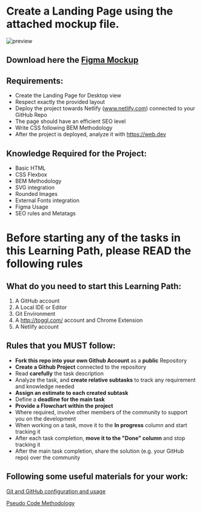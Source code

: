 Create a Landing Page using the attached mockup file.
===============================

![preview](https://github.com/tomorrowdevs-projects/hotel-booking-landing-page/blob/main/preview.png "preview")

## Download here the [Figma Mockup](https://github.com/tomorrowdevs-projects/hotel-booking-landing-page/blob/main/Hotel_Booking_Freebie.fig)

Requirements:
----------------
- Create the Landing Page for Desktop view
- Respect exactly the provided layout
- Deploy the project towards Netlify (www.netlify.com) connected to your GitHub Repo
- The page should have an efficient SEO level
- Write CSS following BEM Methodology
- After the project is deployed, analyze it with https://web.dev



Knowledge Required for the Project:
----------------
- Basic HTML
- CSS Flexbox
- BEM Methodology
- SVG integration
- Rounded Images
- External Fonts integration
- Figma Usage
- SEO rules and Metatags


Before starting any of the tasks in this Learning Path, please READ the following rules
===============================

What do you need to start this Learning Path:
----------------
1. A GitHub account
3. A Local IDE or Editor
5. Git Environment
6. A http://toggl.com/ account and Chrome Extension
7. A Netlify account

Rules that you MUST follow:
----------------
- **Fork this repo into your own Github Account** as a **public** Repository
- **Create a Github Project** connected to the repository
- Read **carefully** the task description
- Analyze the task, and **create relative subtasks** to track any requirement and knowledge needed
- **Assign an estimate to each created subtask**
- Define a **deadline for the main task**
- **Provide a Flowchart within the project**
- Where required, involve other members of the community to support you on the development
- When working on a task, move it to the **In progress** column and start tracking it
- After each task completion, **move it to the "Done" column** and stop tracking it
- After the main task completion, share the solution (e.g. your GitHub repo) over the community

Following some useful materials for your work:
----------------

[Git and GitHub configuration and usage](https://www.loom.com/share/6b86aa3bc0aa4f2d88a315bc9d3209c4)

[Pseudo Code Methodology](https://wtmatter.com/pseudocode/)


